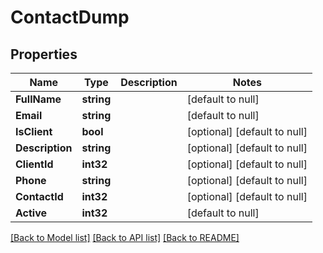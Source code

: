 # ContactDump

## Properties
Name | Type | Description | Notes
------------ | ------------- | ------------- | -------------
**FullName** | **string** |  | [default to null]
**Email** | **string** |  | [default to null]
**IsClient** | **bool** |  | [optional] [default to null]
**Description** | **string** |  | [optional] [default to null]
**ClientId** | **int32** |  | [optional] [default to null]
**Phone** | **string** |  | [optional] [default to null]
**ContactId** | **int32** |  | [optional] [default to null]
**Active** | **int32** |  | [default to null]

[[Back to Model list]](../README.md#documentation-for-models) [[Back to API list]](../README.md#documentation-for-api-endpoints) [[Back to README]](../README.md)


